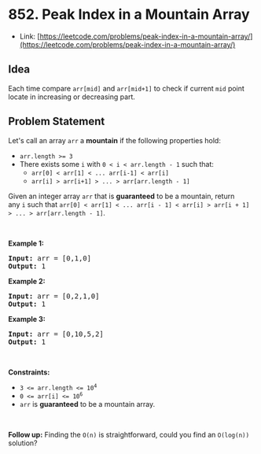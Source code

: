 # 852. Peak Index in a Mountain Array
- Link: [https://leetcode.com/problems/peak-index-in-a-mountain-array/](https://leetcode.com/problems/peak-index-in-a-mountain-array/)

## Idea
Each time compare `arr[mid]` and `arr[mid+1]` to check if current `mid` point locate in increasing or decreasing part.

## Problem Statement
<div><p>Let's call an array <code>arr</code> a <strong>mountain</strong>&nbsp;if the following properties hold:</p>

<ul>
	<li><code>arr.length &gt;= 3</code></li>
	<li>There exists some <code>i</code> with&nbsp;<code>0 &lt; i&nbsp;&lt; arr.length - 1</code>&nbsp;such that:
	<ul>
		<li><code>arr[0] &lt; arr[1] &lt; ... arr[i-1] &lt; arr[i] </code></li>
		<li><code>arr[i] &gt; arr[i+1] &gt; ... &gt; arr[arr.length - 1]</code></li>
	</ul>
	</li>
</ul>

<p>Given an integer array <code>arr</code> that is <strong>guaranteed</strong> to be&nbsp;a mountain, return any&nbsp;<code>i</code>&nbsp;such that&nbsp;<code>arr[0] &lt; arr[1] &lt; ... arr[i - 1] &lt; arr[i] &gt; arr[i + 1] &gt; ... &gt; arr[arr.length - 1]</code>.</p>

<p>&nbsp;</p>
<p><strong>Example 1:</strong></p>

<pre><strong>Input:</strong> arr = [0,1,0]
<strong>Output:</strong> 1
</pre>

<p><strong>Example 2:</strong></p>

<pre><strong>Input:</strong> arr = [0,2,1,0]
<strong>Output:</strong> 1
</pre>

<p><strong>Example 3:</strong></p>

<pre><strong>Input:</strong> arr = [0,10,5,2]
<strong>Output:</strong> 1
</pre>

<p>&nbsp;</p>
<p><strong>Constraints:</strong></p>

<ul>
	<li><code>3 &lt;= arr.length &lt;= 10<sup>4</sup></code></li>
	<li><code>0 &lt;= arr[i] &lt;= 10<sup>6</sup></code></li>
	<li><code>arr</code> is <strong>guaranteed</strong> to be a mountain array.</li>
</ul>

<p>&nbsp;</p>
<strong>Follow up:</strong> Finding the <code>O(n)</code> is straightforward, could you find an <code>O(log(n))</code> solution?</div>

